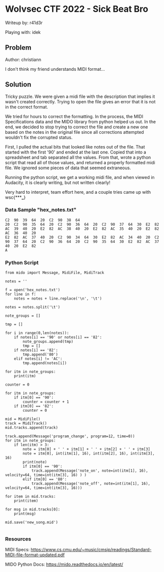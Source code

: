 # Wolvsec CTF 2022 - Sick Beat Bro

Writeup by: r41d3r

Playing with: idek

## Problem

Author: christiann

I don't think my friend understands MIDI format...

## Solution

Tricky puzzle.  We were given a midi file with the description that implies it wasn't created correctly.  Trying to open the file gives an error that it is not in the correct format. 

We tried for hours to correct the formatting.  In the process, the MIDI Specifications data and the MIDO library from python helped us out.  In the end, we decided to stop trying to correct the file and create a new one based on the notes in the original file since all corrections attempted wouldn't fix the corrupted status.

First, I pulled the actual bits that looked like notes out of the file.  That started with the first '90' and ended at the last one.  Copied that into a spreadsheet and tab separated all the values.  From that, wrote a python script that read all of those values, and returned a properly formatted midi file.  We ignored some pieces of data that seemed extraneous.

Running the python script, we get a working midi file, and when viewed in Audacity, it is clearly writing, but not written clearly!

Very hard to interpret, team effort here, and a couple tries came up with wsc{*****_**}

### Data Sample "hex_notes.txt"
```
C2	90	39	64	20	C2	90	38	64
20	C2	90	35	64	20	C2	90	36	64	20	C2	90	37	64	30	E2	82	AC	39	40	20	E2	82	AC	38	40	20	E2	82	AC	35	40	20	E2	82	AC	36	40	20
E2	82	AC	37	40	20	C2	90	34	64	30	E2	82	AC	34	40	20	C2	90	37	64	20	C2	90	36	64	20	C2	90	35	64	30	E2	82	AC	37	40	20	E2	82
A
```

### Python Script
```
from mido import Message, MidiFile, MidiTrack

notes = ''

f = open('hex_notes.txt')
for line in f:
    notes = notes + line.replace('\n', '\t')

notes = notes.split('\t')

note_groups = []

tmp = []

for i in range(0,len(notes)):
    if notes[i] == '90' or notes[i] == '82':
        note_groups.append(tmp)
        tmp = []
    if notes[i] == '82':
        tmp.append('80')
    elif notes[i] != 'AC':
        tmp.append(notes[i])

for itm in note_groups:
    print(itm)

counter = 0

for itm in note_groups:
    if itm[0] == '90':
        counter = counter + 1
    if itm[0] == '82':
        counter = 0

mid = MidiFile()
track = MidiTrack()
mid.tracks.append(track)

track.append(Message('program_change', program=12, time=0))
for itm in note_groups:
    if len(itm) > 3:
        note = itm[0] + ' ' + itm[1] + ' ' + itm[2] + ' ' + itm[3]
        note = itm[0], int(itm[1], 16), int(itm[2], 16), int(itm[3], 16) 
        print(note)
        if itm[0] == '90':
            track.append(Message('note_on', note=int(itm[1], 16), velocity=64, time=int(itm[3], 16) ) )
        elif itm[0] == '80':
            track.append(Message('note_off', note=int(itm[1], 16), velocity=64, time=int(itm[3], 16)))

for item in mid.tracks:
    print(item)

for msg in mid.tracks[0]:
    print(msg)

mid.save('new_song.mid')


```

### Resources

MIDI Specs:
https://www.cs.cmu.edu/~music/cmsip/readings/Standard-MIDI-file-format-updated.pdf

MIDO Python Docs:
https://mido.readthedocs.io/en/latest/
